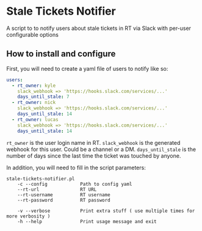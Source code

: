 # Stale Tickets Notifier

A script to to notify users about stale tickets in RT via Slack with per-user configurable options

## How to install and configure

First, you will need to create a yaml file of users to notify like so:
```yaml
users:
  - rt_owner: kyle
    slack_webhook => 'https://hooks.slack.com/services/...'
    days_until_stale: 7
  - rt_owner: nick
    slack_webhook => 'https://hooks.slack.com/services/...'
    days_until_stale: 14
  - rt_owner: lucas
    slack_webhook => 'https://hooks.slack.com/services/...'
    days_until_stale: 14
```
`rt_owner` is the user login name in RT.
`slack_webhook` is the generated webhook for this user. Could be a channel or a DM.
`days_until_stale` is the number of days since the last time the ticket was touched by anyone.

In addition, you will need to fill in the script parameters:
```
stale-tickets-notifier.pl
	-c --config            Path to config yaml
	--rt-url               RT URL
	--rt-username          RT username
	--rt-password          RT password

	-v --verbose           Print extra stuff ( use multiple times for more verbosity )
	-h --help              Print usage message and exit
```
